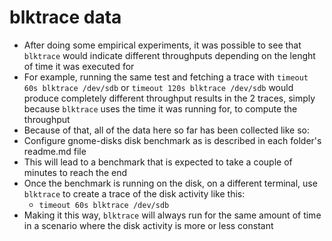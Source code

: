 # blktrace data
- After doing some empirical experiments, it was possible to see that `blktrace` would indicate different throughputs depending on the lenght of time it was executed for
- For example, running the same test and fetching a trace with `timeout 60s blktrace /dev/sdb` or `timeout 120s blktrace /dev/sdb` would produce completely different throughput results in the 2 traces, simply because `blktrace` uses the time it was running for, to compute the throughput
- Because of that, all of the data here so far has been collected like so:
- Configure gnome-disks disk benchmark as is described in each folder's readme.md file
- This will lead to a benchmark that is expected to take a couple of minutes to reach the end
- Once the benchmark is running on the disk, on a different terminal, use `blktrace` to create a trace of the disk activity like this:
    - `timeout 60s blktrace /dev/sdb`
- Making it this way, `blktrace` will always run for the same amount of time in a scenario where the disk activity is more or less constant
